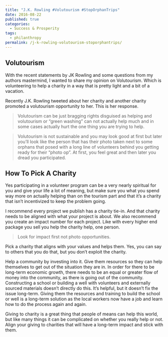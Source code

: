 ```yaml
---
title: "J.K. Rowling #Volutourism #StopOrphanTrips"
date: 2016-08-22
published: true
categories:
  - Success & Prosperity
tags:
  - philanthropy
permalink: /j-k-rowling-volutourism-stoporphantrips/
---
```

## Volutourism
With the recent statements by JK Rowling and some questions from my authors mastermind, I wanted to share my opinion on Volutourism. Which is volunteering to help a charity in a way that is pretty light and a bit of a vacation.

Recently J.K. Rowling tweeted about her charity and another charity promoted a volutourism opportunity to her. This is her response.

> Volutourism can be just bragging rights disguised as helping and volutourism or “green washing” can not actually help much and in some cases actually hurt the one thing you are trying to help.

> Volutourism is not sustainable and you may look good at first but later you’ll look like the person that has their photo taken next to some orphans that posed with a long line of volunteers behind you getting ready for their “photo op”. At first, you feel great and then later you dread you participated.

## How To Pick A Charity
Yes participating in a volunteer program can be a very nearly spiritual for you and give your life a lot of meaning, but make sure you what you spend way more on actually helping than on the tourism part and that it’s a charity that isn’t incentivized to keep the problem going.

I recommend every project we publish has a charity tie-in. And that charity needs to be aligned with what your project is about. We also recommend you create an impact number for each project. Like with every higher end package you sell you help the charity help, one person.

> Look for impact first not photo opportunities.

Pick a charity that aligns with your values and helps them. Yes, you can say to others that you do that, but you don’t exploit the charity.

Help a community by investing into it. Give them resources so they can help themselves to get out of the situation they are in. In order for there to be long-term economic growth, there needs to be an equal or greater flow of money into the community, as there is going out of the community. Constructing a school or building a well with volunteers and externally sourced materials doesn’t directly do this. It’s helpful, but it doesn’t fix the issue long-term. Giving them the resources and training to build the school or well is a long-term solution as the local workers now have a job and learn how to do the process again and again.

Giving to charity is a great thing that people of means can help this world, but like many things it can be complicated on whether you really help or not. Align your giving to charities that will have a long-term impact and stick with them.